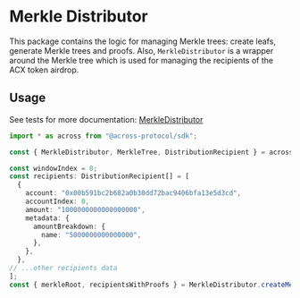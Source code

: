 # Merkle Distributor 

This package contains the logic for managing Merkle trees: create leafs, generate Merkle trees and proofs.
Also, `MerkleDistributor` is a wrapper around the Merkle tree which is used for managing the recipients of the ACX token airdrop.

## Usage

See tests for more documentation: [MerkleDistributor]("./test/MerkleDistributor.test.ts")

```ts
import * as across from "@across-protocol/sdk";

const { MerkleDistributor, MerkleTree, DistributionRecipient } = across.merkleDistributor;

const windowIndex = 0;
const recipients: DistributionRecipient[] = [
  {
    account: "0x00b591bc2b682a0b30dd72bac9406bfa13e5d3cd",
    accountIndex: 0,
    amount: "1000000000000000000",
    metadata: {
      amountBreakdown: {
        name: "5000000000000000",
      },
    },
  },
// ...other recipients data
];
const { merkleRoot, recipientsWithProofs } = MerkleDistributor.createMerkleDistributionProofs(recipients, windowIndex);
```
